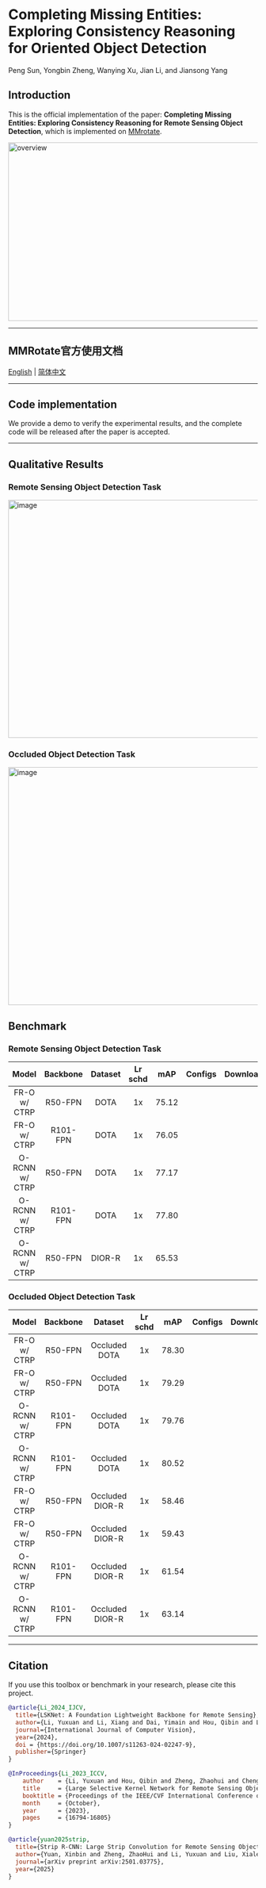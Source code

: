 # Completing Missing Entities: Exploring Consistency Reasoning for Oriented Object Detection
Peng Sun, Yongbin Zheng, Wanying Xu, Jian Li, and Jiansong Yang

## Introduction
This is the official implementation of the paper: **Completing Missing Entities: Exploring Consistency Reasoning for Remote Sensing Object Detection**, which is implemented on [MMrotate](https://github.com/open-mmlab/mmrotate).

<img width="1000" height="360" alt="overview" src="https://github.com/user-attachments/assets/97ad4528-bcff-4e55-a7c7-3176c84d6ad0" />

---

## MMRotate官方使用文档
[English](/README-EN.md) | [简体中文](/README-CN.md)

---

## Code implementation
We provide a demo to verify the experimental results, and the complete code will be released after the paper is accepted.

---

## Qualitative Results
### Remote Sensing Object Detection Task
<img width="1000" height="480" alt="image" src="https://github.com/user-attachments/assets/485f5933-9848-49d4-bf67-5855963d353e" />

### Occluded Object Detection Task
<img width="1000" height="480" alt="image" src="https://github.com/user-attachments/assets/00d67835-2304-440f-90bb-449c608ccb1f" />

## Benchmark
### Remote Sensing Object Detection Task
| Model | Backbone | Dataset | Lr schd |  mAP | Configs | Download |
|:-:|:-:|:-:|:-:|:-:|:-:|:-:|
| FR-O w/ CTRP   | R50-FPN  | DOTA   | 1x  | 75.12 | 
| FR-O w/ CTRP   | R101-FPN | DOTA   | 1x  | 76.05 |
| O-RCNN w/ CTRP | R50-FPN  | DOTA   | 1x  | 77.17 |
| O-RCNN w/ CTRP | R101-FPN | DOTA   | 1x  | 77.80 |
| O-RCNN w/ CTRP | R50-FPN  | DIOR-R | 1x  | 65.53 |

### Occluded Object Detection Task
| Model | Backbone | Dataset | Lr schd |  mAP | Configs | Download |
|:-:|:-:|:-:|:-:|:-:|:-:|:-:|
| FR-O w/ CTRP   | R50-FPN  | Occluded DOTA   | 1x  | 78.30 |
| FR-O w/ CTRP   | R50-FPN  | Occluded DOTA   | 1x  | 79.29 |
| O-RCNN w/ CTRP | R101-FPN | Occluded DOTA   | 1x  | 79.76 |
| O-RCNN w/ CTRP | R101-FPN | Occluded DOTA   | 1x  | 80.52 |
| FR-O w/ CTRP   | R50-FPN  | Occluded DIOR-R | 1x  | 58.46 |
| FR-O w/ CTRP   | R50-FPN  | Occluded DIOR-R | 1x  | 59.43 |
| O-RCNN w/ CTRP | R101-FPN | Occluded DIOR-R | 1x  | 61.54 |
| O-RCNN w/ CTRP | R101-FPN | Occluded DIOR-R | 1x  | 63.14 |

---

## Citation

If you use this toolbox or benchmark in your research, please cite this project.

```bibtex
@article{Li_2024_IJCV,
  title={LSKNet: A Foundation Lightweight Backbone for Remote Sensing},
  author={Li, Yuxuan and Li, Xiang and Dai, Yimain and Hou, Qibin and Liu, Li and Liu, Yongxiang and Cheng, Ming-Ming and Yang, Jian},
  journal={International Journal of Computer Vision},
  year={2024},
  doi = {https://doi.org/10.1007/s11263-024-02247-9},
  publisher={Springer}
}

@InProceedings{Li_2023_ICCV,
    author    = {Li, Yuxuan and Hou, Qibin and Zheng, Zhaohui and Cheng, Ming-Ming and Yang, Jian and Li, Xiang},
    title     = {Large Selective Kernel Network for Remote Sensing Object Detection},
    booktitle = {Proceedings of the IEEE/CVF International Conference on Computer Vision (ICCV)},
    month     = {October},
    year      = {2023},
    pages     = {16794-16805}
}

@article{yuan2025strip,
  title={Strip R-CNN: Large Strip Convolution for Remote Sensing Object Detection},
  author={Yuan, Xinbin and Zheng, ZhaoHui and Li, Yuxuan and Liu, Xialei and Liu, Li and Li, Xiang and Hou, Qibin and Cheng, Ming-Ming},
  journal={arXiv preprint arXiv:2501.03775},
  year={2025}
}

```
